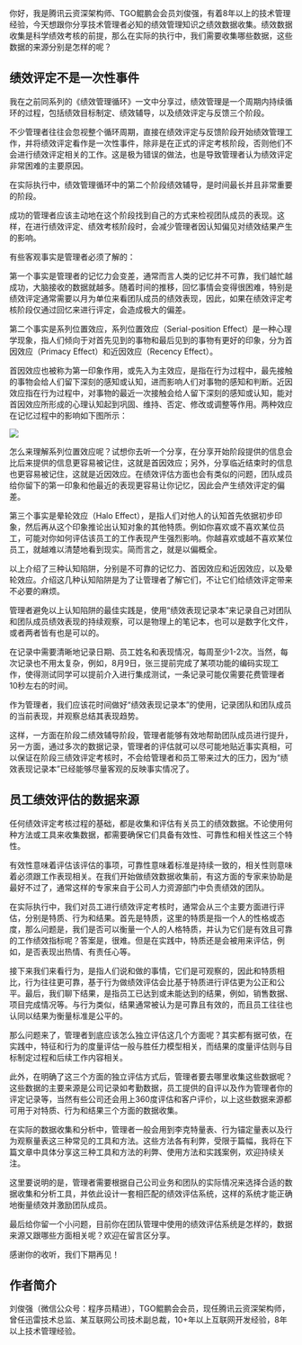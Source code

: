 你好，我是腾讯云资深架构师、TGO鲲鹏会会员刘俊强，有着8年以上的技术管理经验，今天想跟你分享技术管理者必知的绩效管理知识之绩效数据收集。绩效数据收集是科学绩效考核的前提，那么在实际的执行中，我们需要收集哪些数据，这些数据的来源分别是怎样的呢？

## 绩效评定不是一次性事件

我在之前同系列的《绩效管理循环》一文中分享过，绩效管理是一个周期内持续循环的过程，包括绩效目标制定、绩效辅导，以及绩效评定与反馈三个阶段。

不少管理者往往会忽视整个循环周期，直接在绩效评定与反馈阶段开始绩效管理工作，并将绩效评定看作是一次性事件，除非是在正式的评定考核阶段，否则他们不会进行绩效评定相关的工作。这是极为错误的做法，也是导致管理者认为绩效评定非常困难的主要原因。

在实际执行中，绩效管理循环中的第二个阶段绩效辅导，是时间最长并且非常重要的阶段。

成功的管理者应该主动地在这个阶段找到自己的方式来检视团队成员的表现。这样，在进行绩效评定、绩效考核阶段时，会减少管理者因认知偏见对绩效结果产生的影响。

有些客观事实是管理者必须了解的：

第一个事实是管理者的记忆力会变差，通常而言人类的记忆并不可靠，我们越忙越成功，大脑接收的数据就越多。随着时间的推移，回忆事情会变得很困难，特别是绩效评定通常需要以月为单位来看团队成员的绩效表现，因此，如果在绩效评定考核阶段仅通过回忆来进行评定，会造成极大的偏差。

第二个事实是系列位置效应，系列位置效应（Serial-position Effect）是一种心理学现象，指人们倾向于对首先见到的事物和最后见到的事物有更好的印象，分为首因效应（Primacy Effect）和近因效应（Recency Effect）。

首因效应也被称为第一印象作用，或先入为主效应，是指在行为过程中，最先接触的事物会给人们留下深刻的感知或认知，进而影响人们对事物的感知和判断。近因效应指在行为过程中，对事物的最近一次接触会给人留下深刻的感知或认知，能对首因效应所形成的心理认知起到巩固、维持、否定、修改或调整等作用。两种效应在记忆过程中的影响如下图所示：

![](https://static001.geekbang.org/resource/image/dc/f3/dc3d520ce208f09c53ceab6eebef81f3.jpg?wh=651*440)

怎么来理解系列位置效应呢？试想你去听一个分享，在分享开始阶段提供的信息会比后来提供的信息更容易被记住，这就是首因效应；另外，分享临近结束时的信息也更容易被记住，这就是近因效应。在绩效评估方面也会有类似的问题，团队成员给你留下的第一印象和他最近的表现更容易让你记忆，因此会产生绩效评定的偏差。

第三个事实是晕轮效应（Halo Effect），是指人们对他人的认知首先依据初步印象，然后再从这个印象推论出认知对象的其他特质。例如你喜欢或不喜欢某位员工，可能对你如何评估该员工的工作表现产生强烈影响。你越喜欢或越不喜欢某位员工，就越难以清楚地看到现实。简而言之，就是以偏概全。

以上介绍了三种认知陷阱，分别是不可靠的记忆力、首因效应和近因效应，以及晕轮效应。介绍这几种认知陷阱是为了让管理者了解它们，不让它们给绩效评定带来不必要的麻烦。

管理者避免以上认知陷阱的最佳实践是，使用“绩效表现记录本”来记录自己对团队和团队成员绩效表现的持续观察，可以是物理上的笔记本，也可以是数字化文件，或者两者皆有也是可以的。

在记录中需要清晰地记录日期、员工姓名和表现情况，每周至少1-2次。当然，每次记录也不用太复杂，例如，8月9日，张三提前完成了某项功能的编码实现工作，使得测试同学可以提前介入进行集成测试，一条记录可能仅需要花费管理者10秒左右的时间。

作为管理者，我们应该花时间做好“绩效表现记录本”的使用，记录团队和团队成员的当前表现，并观察总结其表现趋势。

这样，一方面在阶段二绩效辅导阶段，管理者能够有效地帮助团队成员进行提升，另一方面，通过多次的数据记录，管理者的评估就可以尽可能地贴近事实真相，可以保证在阶段三绩效评定考核时，不会给管理者和员工带来过大的压力，因为“绩效表现记录本”已经能够尽量客观的反映事实情况了。

## 员工绩效评估的数据来源

任何绩效评定考核过程的基础，都是收集和评估有关员工的绩效数据。不论使用何种方法或工具来收集数据，都需要确保它们具备有效性、可靠性和相关性这三个特性。

有效性意味着评估该评估的事项，可靠性意味着标准是持续一致的，相关性则意味着必须跟工作表现相关。在我们开始做绩效数据收集前，有这方面的专家来协助是最好不过了，通常这样的专家来自于公司人力资源部门中负责绩效的团队。

在实际执行中，我们对员工进行绩效评定考核时，通常会从三个主要方面进行评估，分别是特质、行为和结果。首先是特质，这里的特质是指一个人的性格或态度，那么问题是，我们是否可以衡量一个人的人格特质，并认为它们是有效且可靠的工作绩效指标呢？答案是，很难。但是在实践中，特质还是会被用来评估，例如，是否表现出热情、有责任心等。

接下来我们来看行为，是指人们说和做的事情，它们是可观察的，因此和特质相比，行为往往更可靠，基于行为做绩效评估会比基于特质进行评估更为公正和公平。最后，我们聊下结果，是指员工已达到或未能达到的结果，例如，销售数据、项目完成情况等。与行为类似，结果通常被认为是可靠且有效的，而且员工往往也认同以结果为衡量标准是公平的。

那么问题来了，管理者到底应该怎么独立评估这几个方面呢？其实都有据可依，在实践中，特征和行为的度量评估一般与胜任力模型相关，而结果的度量评估则与目标制定过程和后续工作内容相关。

此外，在明确了这三个方面的独立评估方式后，管理者要去哪里收集这些数据呢？这些数据的主要来源是公司记录如考勤数据，员工提供的自评以及作为管理者你的评定记录等，当然有些公司还会用上360度评估和客户评价，以上这些数据来源都可用于对特质、行为和结果三个方面的数据收集。

在实际的数据收集和分析中，管理者一般会用到李克特量表、行为锚定量表以及行为观察量表这三种常见的工具和方法。这些方法各有利弊，受限于篇幅，我将在下篇文章中具体分享这三种工具和方法的利弊、使用方法和实践案例，欢迎持续关注。

这里要说明的是，管理者需要根据自己公司业务和团队的实际情况来选择合适的数据收集和分析工具，并依此设计一套相匹配的绩效评估系统，这样的系统才能正确地衡量绩效并激励团队成员。

最后给你留一个小问题，目前你在团队管理中使用的绩效评估系统是怎样的，数据来源又跟哪些方面相关呢？欢迎在留言区分享。

感谢你的收听，我们下期再见！

## 作者简介

刘俊强（微信公众号：程序员精进），TGO鲲鹏会会员，现任腾讯云资深架构师，曾任迅雷技术总监、某互联网公司技术副总裁，10+年以上互联网开发经验，8年以上技术管理经验。